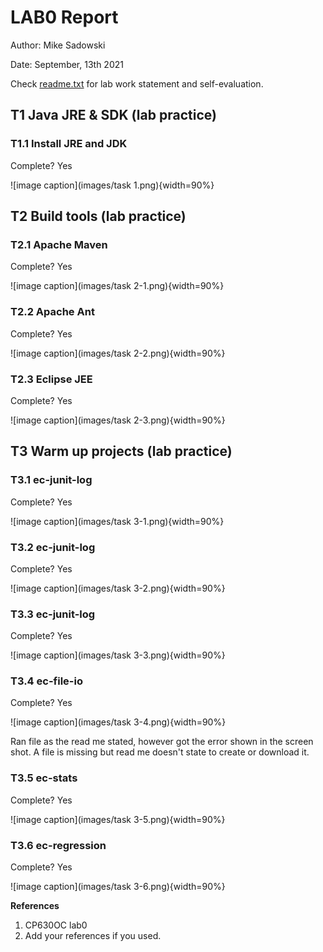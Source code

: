 # LAB0 Report

Author: Mike Sadowski

Date: September, 13th 2021

Check [readme.txt](readme.txt) for lab work statement and self-evaluation.

## T1 Java JRE & SDK (lab practice)

### T1.1 Install JRE and JDK

Complete? Yes

![image caption](images/task 1.png){width=90%}

## T2 Build tools (lab practice)

### T2.1 Apache Maven

Complete? Yes

![image caption](images/task 2-1.png){width=90%}

### T2.2 Apache Ant

Complete? Yes

![image caption](images/task 2-2.png){width=90%}

### T2.3 Eclipse JEE

Complete? Yes

![image caption](images/task 2-3.png){width=90%}

## T3 Warm up projects (lab practice)

### T3.1 ec-junit-log

Complete? Yes

![image caption](images/task 3-1.png){width=90%}

### T3.2 ec-junit-log

Complete? Yes

![image caption](images/task 3-2.png){width=90%}

### T3.3 ec-junit-log

Complete? Yes

![image caption](images/task 3-3.png){width=90%}

### T3.4 ec-file-io

Complete? Yes

![image caption](images/task 3-4.png){width=90%}

Ran file as the read me stated, however got the error shown in the screen shot. A file is missing but read me doesn't state to create or download it.

### T3.5 ec-stats

Complete? Yes

![image caption](images/task 3-5.png){width=90%}

### T3.6 ec-regression

Complete? Yes

![image caption](images/task 3-6.png){width=90%}

**References**

1. CP630OC lab0
2. Add your references if you used.
